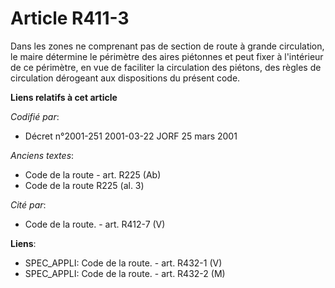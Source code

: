 # Article R411-3

Dans les zones ne comprenant pas de section de route à grande circulation, le maire détermine le périmètre des aires
piétonnes et peut fixer à l'intérieur de ce périmètre, en vue de faciliter la circulation des piétons, des règles de
circulation dérogeant aux dispositions du présent code.

**Liens relatifs à cet article**

_Codifié par_:

  - Décret n°2001-251 2001-03-22 JORF 25 mars 2001

_Anciens textes_:

  - Code de la route - art. R225 (Ab)
  - Code de la route R225 (al. 3)

_Cité par_:

  - Code de la route. - art. R412-7 (V)

**Liens**:

  - SPEC_APPLI: Code de la route. - art. R432-1 (V)
  - SPEC_APPLI: Code de la route. - art. R432-2 (M)
